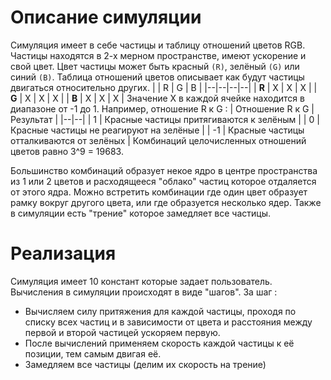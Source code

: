 # Описание симуляции
Симуляция имеет в себе частицы и таблицу отношений цветов RGB.
Частицы находятся в 2-х мерном пространстве, имеют ускорение и свой цвет.
Цвет частицы может быть красный `(R)`, зелёный `(G)` или синий `(B)`.
Таблица отношений цветов описывает как будут частицы двигаться относительно других.
|  | R | G | B |
|--|--|--|--|
| **R** | X | X | X |
| **G** | X | X | X |
| **B** | X | X | X |
Значение X в каждой ячейке находится в диапазоне от -1 до 1.
Например, отношение R к G :
| Отношение R к G | Результат |
|--|--|
| 1 | Красные частицы притягиваются к зелёным |
| 0 | Красные частицы не реагируют на зелёные |
| -1 | Красные частицы отталкиваются от зелёных |
Комбинаций целочисленных отношений цветов равно 3^9 = 19683.

Большинство комбинаций образует некое ядро в центре пространства из 1 или 2 цветов и расходящееся "облако" частиц которое отдаляется от этого ядра. Можно встретить комбинации где один цвет образует рамку вокруг другого цвета, или где образуется несколько ядер.
Также в симуляции есть "трение" которое замедляет все частицы. 
# Реализация
Симуляция имеет 10 констант которые задает пользователь.
Вычисления в симуляции происходят в виде "шагов".
За шаг :

 - Вычисляем силу притяжения для каждой частицы, проходя по списку всех частиц и в зависимости от цвета и расстояния между первой и второй частицей ускоряем первую.
 - После вычислений применяем скорость каждой частицы к её позиции, тем самым двигая её.
 - Замедляем все частицы (делим их скорость на трение)






